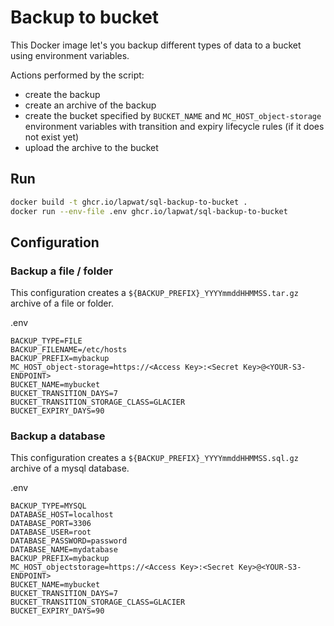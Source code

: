 # Backup to bucket

This Docker image let's you backup different types of data to a bucket using environment variables.

Actions performed by the script:
- create the backup
- create an archive of the backup
- create the bucket specified by `BUCKET_NAME` and `MC_HOST_object-storage` environment variables with transition and expiry lifecycle rules (if it does not exist yet)
- upload the archive to the bucket

## Run

```sh
docker build -t ghcr.io/lapwat/sql-backup-to-bucket .
docker run --env-file .env ghcr.io/lapwat/sql-backup-to-bucket
```

## Configuration

### Backup a file / folder

This configuration creates a `${BACKUP_PREFIX}_YYYYmmddHHMMSS.tar.gz` archive of a file or folder.

.env
```
BACKUP_TYPE=FILE
BACKUP_FILENAME=/etc/hosts
BACKUP_PREFIX=mybackup
MC_HOST_object-storage=https://<Access Key>:<Secret Key>@<YOUR-S3-ENDPOINT>
BUCKET_NAME=mybucket
BUCKET_TRANSITION_DAYS=7
BUCKET_TRANSITION_STORAGE_CLASS=GLACIER
BUCKET_EXPIRY_DAYS=90
```

### Backup a database

This configuration creates a `${BACKUP_PREFIX}_YYYYmmddHHMMSS.sql.gz` archive of a mysql database.

.env
```
BACKUP_TYPE=MYSQL
DATABASE_HOST=localhost
DATABASE_PORT=3306
DATABASE_USER=root
DATABASE_PASSWORD=password
DATABASE_NAME=mydatabase
BACKUP_PREFIX=mybackup
MC_HOST_objectstorage=https://<Access Key>:<Secret Key>@<YOUR-S3-ENDPOINT>
BUCKET_NAME=mybucket
BUCKET_TRANSITION_DAYS=7
BUCKET_TRANSITION_STORAGE_CLASS=GLACIER
BUCKET_EXPIRY_DAYS=90
```
